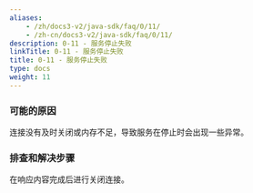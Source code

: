 ```yaml
---
aliases:
    - /zh/docs3-v2/java-sdk/faq/0/11/
    - /zh-cn/docs3-v2/java-sdk/faq/0/11/
description: 0-11 - 服务停止失败
linkTitle: 0-11 - 服务停止失败
title: 0-11 - 服务停止失败
type: docs
weight: 11
---
```








### 可能的原因

连接没有及时关闭或内存不足，导致服务在停止时会出现一些异常。

### 排查和解决步骤

在响应内容完成后进行关闭连接。